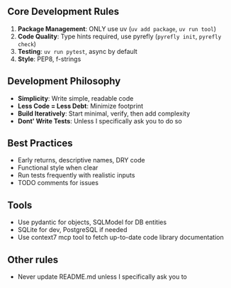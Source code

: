 ## Core Development Rules

1. **Package Management**: ONLY use uv (`uv add package`, `uv run tool`)
2. **Code Quality**: Type hints required, use pyrefly (`pyrefly init`, `pyrefly check`)
3. **Testing**: `uv run pytest`, async by default
4. **Style**: PEP8, f-strings

## Development Philosophy
- **Simplicity**: Write simple, readable code
- **Less Code = Less Debt**: Minimize footprint
- **Build Iteratively**: Start minimal, verify, then add complexity
- **Dont' Write Tests**: Unless I specifically ask you to do so

## Best Practices
- Early returns, descriptive names, DRY code
- Functional style when clear
- Run tests frequently with realistic inputs
- TODO comments for issues

## Tools
- Use pydantic for objects, SQLModel for DB entities
- SQLite for dev, PostgreSQL if needed
- Use context7 mcp tool to fetch up-to-date code library documentation

## Other rules
- Never update README.md unless I specifically ask you to
